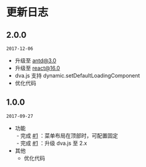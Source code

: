 # 更新日志

## 2.0.0

`2017-12-06`      

- 升级至 antd@3.0
- 升级至 react@16.0
- dva.js 支持 dynamic.setDefaultLoadingComponent       
- 优化代码

## 1.0.0

`2017-09-27`      

- 功能     
  - 完成 [#1](https://github.com/huzzbuzz/bear-admin/issues/1) ：菜单布局在顶部时，可配置固定      
  - 完成 [#1](https://github.com/huzzbuzz/bear-admin/issues/1) ：升级 dva.js 至 2.x    
- 其他        
  - 优化代码
